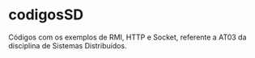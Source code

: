 # codigosSD
Códigos com os exemplos de RMI, HTTP e Socket, referente a AT03 da disciplina de Sistemas Distribuídos.
